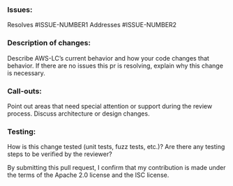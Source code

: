 ### Issues:
Resolves #ISSUE-NUMBER1
Addresses #ISSUE-NUMBER2

### Description of changes: 
Describe AWS-LC’s current behavior and how your code changes that behavior. If there are no issues this pr is resolving,
explain why this change is necessary.

### Call-outs:
Point out areas that need special attention or support during the review process. Discuss architecture or design changes.

### Testing:
How is this change tested (unit tests, fuzz tests, etc.)? Are there any testing steps to be verified by the reviewer?

By submitting this pull request, I confirm that my contribution is made under the terms of the Apache 2.0 license and 
the ISC license.
